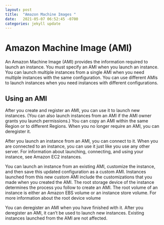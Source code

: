 ```yaml
---
layout: post
title:  "Amazon Machine Images "
date:   2021-05-07 06:52:45 -0700
categories: jekyll update
---
```

<h1> Amazon Machine Image (AMI) </h1>

<body>
<p>
An Amazon Machine Image (AMI) provides the information required to launch an instance. You must specify an AMI when you launch an instance. You can launch multiple instances from a single AMI when you need multiple instances with the same configuration. You can use different AMIs to launch instances when you need instances with different configurations.
<p>
  <h2>  Using an AMI </h2>
After you create and register an AMI, you can use it to launch new instances. (You can also launch instances from an AMI if the AMI owner grants you launch permissions.) You can copy an AMI within the same Region or to different Regions. When you no longer require an AMI, you can deregister it.
<p>
After you launch an instance from an AMI, you can connect to it. When you are connected to an instance, you can use it just like you use any other server. For information about launching, connecting, and using your instance, see Amazon EC2 instances.
<p>
You can launch an instance from an existing AMI, customize the instance, and then save this updated configuration as a custom AMI. Instances launched from this new custom AMI include the customizations that you made when you created the AMI.
The root storage device of the instance determines the process you follow to create an AMI. The root volume of an instance is either an Amazon EBS volume or an instance store volume. For more information about the root device volume
<p>
You can deregister an AMI when you have finished with it. After you deregister an AMI, it can’t be used to launch new instances. Existing instances launched from the AMI are not affected.


</body>
